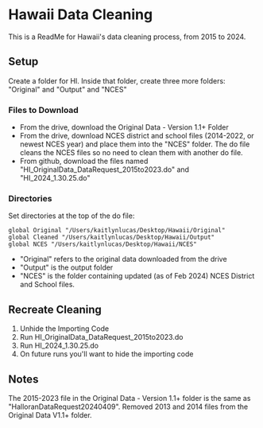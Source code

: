 
# Hawaii Data Cleaning

This is a ReadMe for Hawaii's data cleaning process, from 2015 to 2024.

## Setup
Create a folder for HI. Inside that folder, create three more folders: 
"Original" and "Output" and "NCES"

### Files to Download
- From the drive, download the Original Data - Version 1.1+ Folder
- From the drive, download NCES district and school files (2014-2022, or newest NCES year) and place them into the "NCES" folder. The do file cleans the NCES files so no need to clean them with another do file. 
- From github, download the files named "HI_OriginalData_DataRequest_2015to2023.do" and "HI_2024_1.30.25.do"

### Directories
Set directories at the top of the do file:
```
global Original "/Users/kaitlynlucas/Desktop/Hawaii/Original"
global Cleaned "/Users/kaitlynlucas/Desktop/Hawaii/Output"
global NCES "/Users/kaitlynlucas/Desktop/Hawaii/NCES"
```
- "Original" refers to the original data downloaded from the drive
- "Output" is the output folder
- "NCES" is the folder containing updated (as of Feb 2024) NCES District and School files.

## Recreate Cleaning
1. Unhide the Importing Code
2. Run HI_OriginalData_DataRequest_2015to2023.do
3. Run HI_2024_1.30.25.do
4. On future runs you'll want to hide the importing code

## Notes
The 2015-2023 file in the Original Data - Version 1.1+ folder is the same as "HalloranDataRequest20240409". Removed 2013 and 2014 files from the Original Data V1.1+ folder.
